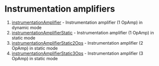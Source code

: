 # Instrumentation amplifiers

1.  [instrumentationAmplifier](./instrumentationAmplifier.ms10/) - Instrumentation amplifier (1 OpAmp) in dynamic mode
2.  [instrumentationAmplifierStatic](./instrumentationAmplifierStatic.ms12/) - Instrumentation amplifier (1 OpAmp) in static mode
3.  [instrumentationAmplifierStatic2Ops](./instrumentationAmplifierStatic2Ops.ms12/) - Instrumentation amplifier (2 OpAmp) in static mode
4.  [instrumentationAmplifierStatic3Ops](./instrumentationAmplifierStatic3Ops.ms12/) - Instrumentation amplifier (3 OpAmp) in static mode